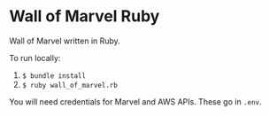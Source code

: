 # Wall of Marvel Ruby

Wall of Marvel written in Ruby.

To run locally:

1. `$ bundle install`
1. `$ ruby wall_of_marvel.rb`

You will need credentials for Marvel and AWS APIs. These go in `.env`.
